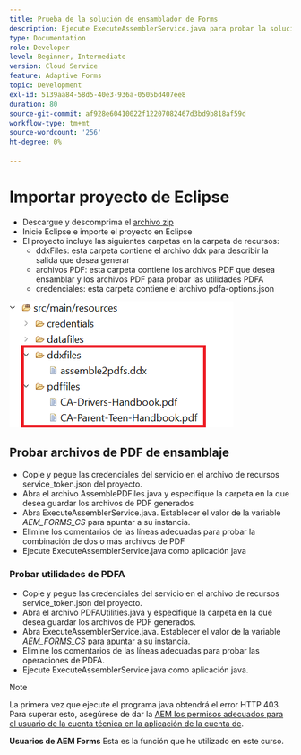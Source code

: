 ```yaml
---
title: Prueba de la solución de ensamblador de Forms
description: Ejecute ExecuteAssemblerService.java para probar la solución
type: Documentation
role: Developer
level: Beginner, Intermediate
version: Cloud Service
feature: Adaptive Forms
topic: Development
exl-id: 5139aa84-58d5-40e3-936a-0505bd407ee8
duration: 80
source-git-commit: af928e60410022f12207082467d3bd9b818af59d
workflow-type: tm+mt
source-wordcount: '256'
ht-degree: 0%

---
```


# Importar proyecto de Eclipse

* Descargue y descomprima el [archivo zip](./assets/pdf-manipulation.zip)
* Inicie Eclipse e importe el proyecto en Eclipse
* El proyecto incluye las siguientes carpetas en la carpeta de recursos:
   * ddxFiles: esta carpeta contiene el archivo ddx para describir la salida que desea generar
   * archivos PDF: esta carpeta contiene los archivos PDF que desea ensamblar y los archivos PDF para probar las utilidades PDFA
   * credenciales: esta carpeta contiene el archivo pdfa-options.json

![resources-file](./assets/resources.png)

## Probar archivos de PDF de ensamblaje

* Copie y pegue las credenciales del servicio en el archivo de recursos service_token.json del proyecto.
* Abra el archivo AssemblePDFiles.java y especifique la carpeta en la que desea guardar los archivos de PDF generados
* Abra ExecuteAssemblerService.java. Establecer el valor de la variable _AEM_FORMS_CS_ para apuntar a su instancia.
* Elimine los comentarios de las líneas adecuadas para probar la combinación de dos o más archivos de PDF
* Ejecute ExecuteAssemblerService.java como aplicación java

### Probar utilidades de PDFA

* Copie y pegue las credenciales del servicio en el archivo de recursos service_token.json del proyecto.
* Abra el archivo PDFAUtilities.java y especifique la carpeta en la que desea guardar los archivos de PDF generados.
* Abra ExecuteAssemblerService.java. Establecer el valor de la variable _AEM_FORMS_CS_ para apuntar a su instancia.
* Elimine los comentarios de las líneas adecuadas para probar las operaciones de PDFA.
* Ejecute ExecuteAssemblerService.java como aplicación java.



>[!NOTE]
> La primera vez que ejecute el programa java obtendrá el error HTTP 403. Para superar esto, asegúrese de dar la [AEM los permisos adecuados para el usuario de la cuenta técnica en la aplicación de la cuenta de](https://experienceleague.adobe.com/docs/experience-manager-learn/getting-started-with-aem-headless/authentication/service-credentials.html?lang=es#configuraci%C3%B3n-del-acceso-en-aem).

**Usuarios de AEM Forms** Esta es la función que he utilizado en este curso.
